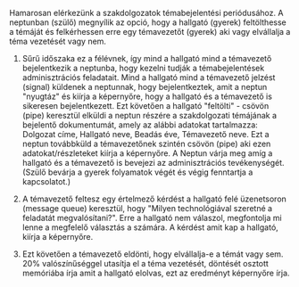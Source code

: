 Hamarosan elérkezünk a szakdolgozatok témabejelentési periódusához. A neptunban (szülő) megnyílik az opció, hogy a hallgató (gyerek) feltölthesse a témáját és felkérhessen erre egy témavezetőt (gyerek) aki vagy elvállalja a téma vezetését vagy nem.

1. Sűrű időszaka ez a félévnek, így mind a hallgató mind a témavezető bejelentkezik a neptunba, hogy kezelni tudják a témabejelentések adminisztrációs feladatait. Mind a hallgató mind a témavezető jelzést (signal) küldenek a neptunnak, hogy bejelentkeztek, amit a neptun "nyugtáz" és kiírja a képernyőre, hogy a hallgató és a témavezető is sikeresen bejelentkezett. Ezt követően a hallgató "feltölti" - csövön (pipe) keresztül elküldi a neptun részére a szakdolgozati témájának a bejelentő dokumentumát, amely az alábbi adatokat tartalmazza: Dolgozat címe, Hallgató neve, Beadás éve, Témavezető neve. Ezt a neptun továbbküld a témavezetőnek szintén csövön (pipe) aki ezen adatokat/részleteket kiírja a képernyőre. A Neptun várja meg amíg a hallgató és a témavezető is bevejezi az adminisztrációs tevékenységét. (Szülő bevárja a gyerek folyamatok végét és végig fenntartja a kapcsolatot.)

2. A témavezető feltesz egy értelmező kérdést a hallgató felé üzenetsoron (message queue) keresztül, hogy "Milyen technológiával szeretné a feladatát megvalósítani?". Erre a hallgató nem válaszol, megfontolja mi lenne a megfelelő választás a számára.
A kérdést amit kap a hallgató, kiírja a képernyőre.

3. Ezt követően a témavezető eldönti, hogy elvállalja-e a témát vagy sem. 20% valószínűséggel utasítja el a téma vezetését, döntését osztott memóriába írja amit a hallgató elolvas, ezt az eredményt képernyőre írja.